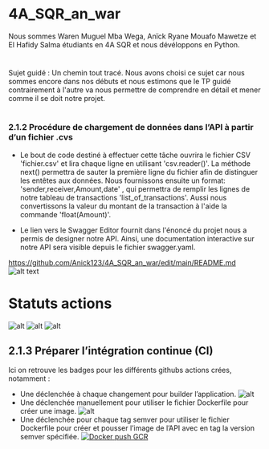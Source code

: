# 4A_SQR_an_war
Nous sommes Waren Muguel Mba Wega, Anïck Ryane Mouafo Mawetze et El Hafidy Salma étudiants en 4A SQR et nous dévéloppons en Python.
#
Sujet guidé : Un chemin tout tracé. Nous avons choisi ce sujet car nous sommes encore dans nos débuts et nous estimons que le TP guidé contrairement à l'autre va nous permettre de comprendre en détail et mener comme il se doit notre projet.
#
### 2.1.2 Procédure de chargement de données dans l’API à partir d’un fichier .cvs
* Le bout de code destiné à effectuer cette tâche ouvrira le fichier CSV 'fichier.csv' et lira chaque ligne en utilisant 'csv.reader()'. La méthode next() permettra de sauter la première ligne du fichier afin de distinguer les entêtes aux données. Nous fournissons ensuite un format: 'sender,receiver,Amount,date' , qui permettra de remplir les lignes de notre tableau de transactions 'list_of_transactions'. Aussi nous convertissons la valeur du montant de la transaction à l'aide la commande 'float(Amount)'.

* Le lien vers le Swagger Editor fournit dans l'énoncé du projet nous a permis de designer notre API. Ainsi, une documentation interactive sur notre API sera visible depuis le fichier swagger.yaml.



 https://github.com/Anick123/4A_SQR_an_war/edit/main/README.md
 ![alt text](https://img-ik.cars.co.za/news-site-za/images/2022/06/a45-dyn.jpg?tr=h-347%2Cw-617)
 # Statuts actions
![alt](http://github.com/Anick123/4A_SQR_an_war/actions/workflows/blank.yml/badge.svg)
![alt](http://github.com/Anick123/4A_SQR_an_war/actions/workflows/curl.yml/badge.svg)
![alt](http://github.com/Anick123/4A_SQR_an_war/actions/workflows/action.yml/badge.svg)


## 2.1.3 Préparer l’intégration continue (CI)
Ici on retrouve les badges pour les différents githubs actions crées, notamment : 
*  Une déclenchée à chaque changement pour builder l’application. 
![alt](http://github.com/Anick123/4A_SQR_an_war/actions/workflows/builder.yml/badge.svg)
* Une déclenchée manuellement pour utiliser le fichier Dockerfile pour créer une image.
![alt](http://github.com/Anick123/4A_SQR_an_war/actions/workflows/build_Dockerfile.yml/badge.svg)
* Une déclenchée pour chaque tag semver pour utiliser le fichier Dockerfile pour créer et
pousser l’image de l’API avec en tag la version semver spécifiée.
[![Docker push GCR](https://github.com/Anick123/4A_SQR_an_war/actions/workflows/Build_to_GCR.yml/badge.svg)](https://github.com/Anick123/4A_SQR_an_war/actions/workflows/Build_to_GCR.yml)

